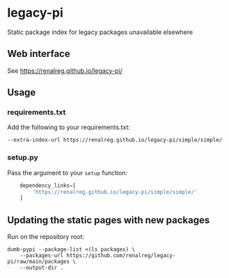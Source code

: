 # legacy-pi
Static package index for legacy packages unavailable elsewhere

## Web interface

See https://renalreg.github.io/legacy-pi/

## Usage

### requirements.txt

Add the following to your requirements.txt:

```
--extra-index-url https://renalreg.github.io/legacy-pi/simple/simple/
```

### setup.py

Pass the argument to your `setup` function:

```python
    dependency_links=[
        'https://renalreg.github.io/legacy-pi/simple/simple/'
    ]
```

## Updating the static pages with new packages

Run on the repository root:

```
dumb-pypi --package-list <(ls packages) \
    --packages-url https://github.com/renalreg/legacy-pi/raw/main/packages \
    --output-dir .
```
